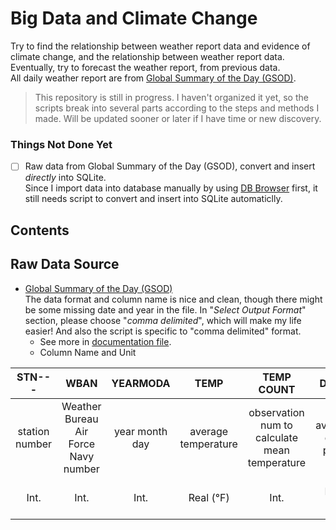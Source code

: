 # Big Data and Climate Change
Try to find the relationship between weather report data and evidence of climate change, and the relationship between weather report data.
Eventually, try to forecast the weather report, from previous data.</br>
All daily weather report are from [Global Summary of the Day (GSOD)](https://www7.ncdc.noaa.gov/CDO/cdoselect.cmd?datasetabbv=GSOD&countryabbv=&georegionabbv=).

> This repository is still in progress. I haven't organized it yet, so the scripts break into several parts according to the steps and methods I made. Will be updated sooner or later if I have time or new discovery.

### Things Not Done Yet
- [ ] Raw data from Global Summary of the Day (GSOD), convert and insert _directly_ into SQLite.</br>
Since I import data into database manually by using [DB Browser](https://sqlitebrowser.org/) first, it still needs script to convert and insert into SQLite automaticlly.

## Contents

## Raw Data Source 
- [Global Summary of the Day (GSOD)](https://www7.ncdc.noaa.gov/CDO/cdoselect.cmd?datasetabbv=GSOD&countryabbv=&georegionabbv=)</br>
The data format and column name is nice and clean, though there might be some missing date and year in the file. In "_Select Output Format_" section, please choose "_comma delimited_", which will make my life easier! And also the script is specific to "comma delimited" format.
  - See more in [documentation file](https://www7.ncdc.noaa.gov/CDO/GSOD_DESC.txt).
  - Column Name and Unit<br>

| STN--- | WBAN | YEARMODA | TEMP | TEMP COUNT | DEWP | DEWP COUNT | SLP | SLP COUNT | STP | STP COUNT | VISIB | VISIB COUNT | WDSP | WDSP COUNT | MXSPD | GUST | MAX | MIN | PRCP | SNDP | FRSHTT |
| :---: | :---: | :---: | :---: | :---: | :---: | :---: | :---: | :---: | :---: | :---: | :---: | :---: | :---: | :---: | :---: | :---: | :---: | :---: | :---: | :---: | :---: |
| station number | Weather Bureau Air Force Navy number | year month day | average temperature | observation num to calculate mean temperature | average dew point | obervation num to calculate mean dew point | average sea level pressure | observation num to calculate mean sea level pressure | average station pressure | observation num to calculate mean station pressure | average visibility | observation num to calculate mean visibility | average wind speed | observation num to calculate mean wind speed | maximum sustained wind speed | maximum wind gust | maximum temperature (with flag) | minimum temperature (with flag) | total precipitation (with flag) | snow depth | Fog/Rain/Snow or Ice Pellets/Hail/Thunder/Tornado or Funnel Cloud |
| Int. | Int. | Int. | Real (&deg;F) | Int. | Real (&deg;F) | Int. | Real (millibar) | Int. | Real (millibar) | Int. | Real (mile) | Int. | Real (knot) | Int. | Real (knot) | Real (knot) | Real (&deg;F) and Char (\*) | Real (&deg;F) and Char (\*) | Real (inch) and Char | Real (inch) | Int.|

  
  

